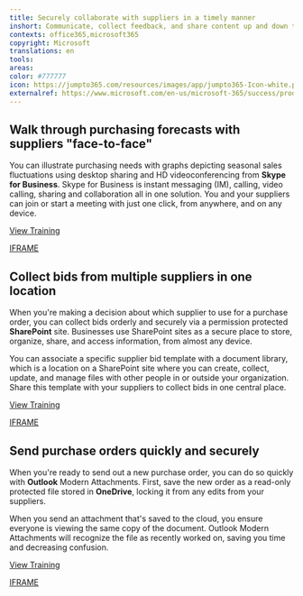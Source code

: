 ```yaml
---
title: Securely collaborate with suppliers in a timely manner
inshort: Communicate, collect feedback, and share content up and down the supply chain quickly and reliably to stay ahead of the curve.
contexts: office365,microsoft365
copyright: Microsoft
translations: en
tools: 
areas: 
color: #777777
icon: https://jumpto365.com/resources/images/app/jumpto365-Icon-white.png
externalref: https://www.microsoft.com/en-us/microsoft-365/success/productivitylibrary/securely-collaborate-with-suppliers-in-a-timely-manner
---
```


## Walk through purchasing forecasts with suppliers "face-to-face"

You can illustrate purchasing needs with graphs depicting seasonal sales fluctuations using desktop sharing and HD videoconferencing from **Skype for Business**. Skype for Business is instant messaging (IM), calling, video calling, sharing and collaboration all in one solution. You and your suppliers can join or start a meeting with just one click, from anywhere, and on any device.

[View Training](https://support.office.com/en-US/article/Share-your-screen-in-Skype-for-Business-2d436dc9-d092-4ef1-83f1-dd9f7a7cd3fc)

[IFRAME](https://www.microsoft.com/en-us/videoplayer/embed/RE1Tmri)

## Collect bids from multiple suppliers in one location

When you're making a decision about which supplier to use for a purchase order, you can collect bids orderly and securely via a permission protected **SharePoint** site. Businesses use SharePoint sites as a secure place to store, organize, share, and access information, from almost any device.

You can associate a specific supplier bid template with a document library, which is a location on a SharePoint site where you can create, collect, update, and manage files with other people in or outside your organization. Share this template with your suppliers to collect bids in one central place.

[View Training](https://support.office.com/en-US/article/What-is-SharePoint-97b915e6-651b-43b2-827d-fb25777f446f)

[IFRAME](https://www.microsoft.com/en-us/videoplayer/embed/RE1US0c)

## Send purchase orders quickly and securely

When you're ready to send out a new purchase order, you can do so quickly with **Outlook** Modern Attachments. First, save the new order as a read-only protected file stored in **OneDrive**, locking it from any edits from your suppliers.

When you send an attachment that's saved to the cloud, you ensure everyone is viewing the same copy of the document. Outlook Modern Attachments will recognize the file as recently worked on, saving you time and decreasing confusion.

[View Training](https://support.office.com/en-US/article/What-is-OneDrive-for-Business-187f90af-056f-47c0-9656-cc0ddca7fdc2)

[IFRAME](https://www.microsoft.com/en-us/videoplayer/embed/RE1Tugl)

